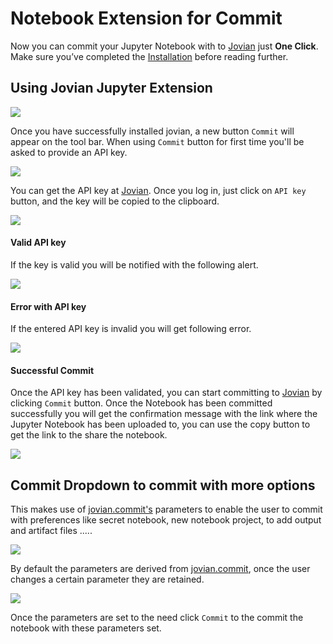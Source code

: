 # Notebook Extension for Commit

Now you can commit your Jupyter Notebook with to [Jovian](https://jovian.ml?utm_source=docs) just **One Click**. 
Make sure you’ve completed the [Installation](../user-guide/01-install.md) before reading further.


## Using Jovian Jupyter Extension

<img src="https://i.imgur.com/RdBnJYy.png" class="screenshot">

Once you have successfully installed jovian, a new button `Commit` will appear on the tool bar. When using `Commit` button for first time you'll be asked to provide an API key. 
                          
<img src="https://i.imgur.com/oNSowtY.png" class="screenshot">

 You can get the API key at [Jovian](https://jovian.ml?utm_source=docs). Once you log in, just click on `API key` button, and the key will be copied to the clipboard.

<img src="https://i.imgur.com/taLLUVd.png" class="screenshot">

#### Valid API key
If the key is valid you will be notified with the following alert.

<img src="https://i.imgur.com/UHvSihx.png" class="screenshot">

#### Error with API key
If the entered API key is invalid you will get following error.

<img src="https://i.imgur.com/9WaVkTR.png" class="screenshot">

#### Successful Commit
Once the API key has been validated, you can start committing to [Jovian](https://jovian.ml?utm_source=docs) by clicking `Commit` button. Once the Notebook has been committed successfully you will get the confirmation message with the link where the Jupyter Notebook has been uploaded to, you can use the copy button to get the link to the share the notebook.
                            
<img src="https://i.imgur.com/4GoqzER.png" class="screenshot">

## Commit Dropdown to commit with more options

This makes use of [jovian.commit's](../jvn/commit) parameters to enable the user to commit with preferences like secret notebook, new notebook project, to add output and artifact files .....

<img src="https://i.imgur.com/maHhYY2.png" class="screenshot">

By default the parameters are derived from [jovian.commit](../jvn/commit), once the user changes a certain parameter they are retained.

<img src="https://i.imgur.com/2NKfNGB.png" class="screenshot">

Once the parameters are set to the need click `Commit` to the commit the notebook with these parameters set.


